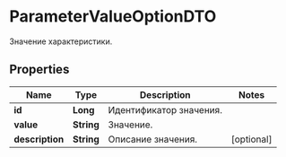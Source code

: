 

# ParameterValueOptionDTO

Значение характеристики.

## Properties

| Name | Type | Description | Notes |
|------------ | ------------- | ------------- | -------------|
|**id** | **Long** | Идентификатор значения. |  |
|**value** | **String** | Значение. |  |
|**description** | **String** | Описание значения. |  [optional] |




